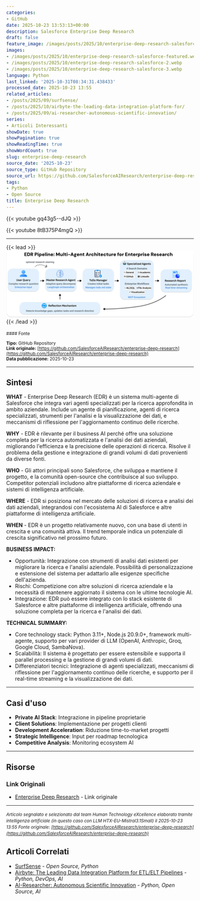 ```yaml
---
categories:
- GitHub
date: 2025-10-23 13:53:13+00:00
description: Salesforce Enterprise Deep Research
draft: false
feature_image: /images/posts/2025/10/enterprise-deep-research-salesforce-featured.webp
images:
- /images/posts/2025/10/enterprise-deep-research-salesforce-featured.webp
- /images/posts/2025/10/enterprise-deep-research-salesforce-2.webp
- /images/posts/2025/10/enterprise-deep-research-salesforce-3.webp
language: Python
last_linked: '2025-10-31T08:34:31.438433'
processed_date: 2025-10-23 13:55
related_articles:
- /posts/2025/09/surfsense/
- /posts/2025/10/airbyte-the-leading-data-integration-platform-for/
- /posts/2025/09/ai-researcher-autonomous-scientific-innovation/
series:
- Articoli Interessanti
showDate: true
showPagination: true
showReadingTime: true
showWordCount: true
slug: enterprise-deep-research
source_date: '2025-10-23'
source_type: GitHub Repository
source_url: https://github.com/SalesforceAIResearch/enterprise-deep-research
tags:
- Python
- Open Source
title: Enterprise Deep Research
---
```


{{< youtube gq43g5--dJQ >}}

{{< youtube 8tB375P4mgQ >}}

---


{{< lead >}}
![Architecture Overview](/images/posts/2025/10/enterprise-deep-research-salesforce-featured.webp)
{{< /lead >}}

<small>
#### Fonte

**Tipo:** GitHub Repository  
**Link originale:** [https://github.com/SalesforceAIResearch/enterprise-deep-research](https://github.com/SalesforceAIResearch/enterprise-deep-research)  
**Data pubblicazione:** 2025-10-23

</small>

---

## Sintesi

**WHAT** - Enterprise Deep Research (EDR) è un sistema multi-agente di Salesforce che integra vari agenti specializzati per la ricerca approfondita in ambito aziendale. Include un agente di pianificazione, agenti di ricerca specializzati, strumenti per l'analisi e la visualizzazione dei dati, e meccanismi di riflessione per l'aggiornamento continuo delle ricerche.

**WHY** - EDR è rilevante per il business AI perché offre una soluzione completa per la ricerca automatizzata e l'analisi dei dati aziendali, migliorando l'efficienza e la precisione delle operazioni di ricerca. Risolve il problema della gestione e integrazione di grandi volumi di dati provenienti da diverse fonti.

**WHO** - Gli attori principali sono Salesforce, che sviluppa e mantiene il progetto, e la comunità open-source che contribuisce al suo sviluppo. Competitor potenziali includono altre piattaforme di ricerca aziendale e sistemi di intelligenza artificiale.

**WHERE** - EDR si posiziona nel mercato delle soluzioni di ricerca e analisi dei dati aziendali, integrandosi con l'ecosistema AI di Salesforce e altre piattaforme di intelligenza artificiale.

**WHEN** - EDR è un progetto relativamente nuovo, con una base di utenti in crescita e una comunità attiva. Il trend temporale indica un potenziale di crescita significativo nel prossimo futuro.

**BUSINESS IMPACT:**
- Opportunità: Integrazione con strumenti di analisi dati esistenti per migliorare la ricerca e l'analisi aziendale. Possibilità di personalizzazione e estensione del sistema per adattarlo alle esigenze specifiche dell'azienda.
- Rischi: Competizione con altre soluzioni di ricerca aziendale e la necessità di mantenere aggiornato il sistema con le ultime tecnologie AI.
- Integrazione: EDR può essere integrato con lo stack esistente di Salesforce e altre piattaforme di intelligenza artificiale, offrendo una soluzione completa per la ricerca e l'analisi dei dati.

**TECHNICAL SUMMARY:**
- Core technology stack: Python 3.11+, Node.js 20.9.0+, framework multi-agente, supporto per vari provider di LLM (OpenAI, Anthropic, Groq, Google Cloud, SambaNova).
- Scalabilità: Il sistema è progettato per essere estensibile e supporta il parallel processing e la gestione di grandi volumi di dati.
- Differenziatori tecnici: Integrazione di agenti specializzati, meccanismi di riflessione per l'aggiornamento continuo delle ricerche, e supporto per il real-time streaming e la visualizzazione dei dati.

---

## Casi d'uso

- **Private AI Stack**: Integrazione in pipeline proprietarie
- **Client Solutions**: Implementazione per progetti clienti
- **Development Acceleration**: Riduzione time-to-market progetti
- **Strategic Intelligence**: Input per roadmap tecnologica
- **Competitive Analysis**: Monitoring ecosystem AI

---



## Risorse

### Link Originali
- [Enterprise Deep Research](https://github.com/SalesforceAIResearch/enterprise-deep-research) - Link originale


---

*<small>Articolo segnalato e selezionato dal team Human Technology eXcellence elaborato tramite intelligenza artificiale (in questo caso con LLM HTX-EU-Mistral3.1Small) il 2025-10-23 13:55
Fonte originale: [https://github.com/SalesforceAIResearch/enterprise-deep-research](https://github.com/SalesforceAIResearch/enterprise-deep-research)</small>*

## Articoli Correlati

- [SurfSense](/posts/2025/09/surfsense/) - *Open Source, Python*
- [Airbyte: The Leading Data Integration Platform for ETL/ELT Pipelines](/posts/2025/10/airbyte-the-leading-data-integration-platform-for/) - *Python, DevOps, AI*
- [AI-Researcher: Autonomous Scientific Innovation](/posts/2025/09/ai-researcher-autonomous-scientific-innovation/) - *Python, Open Source, AI*